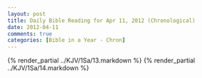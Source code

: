 ```yaml
---
layout: post
title: Daily Bible Reading for Apr 11, 2012 (Chronological)
date: 2012-04-11
comments: true
categories: [Bible in a Year - Chron]
---
```

{% render_partial ../KJV/1Sa/13.markdown %}
{% render_partial ../KJV/1Sa/14.markdown %}
